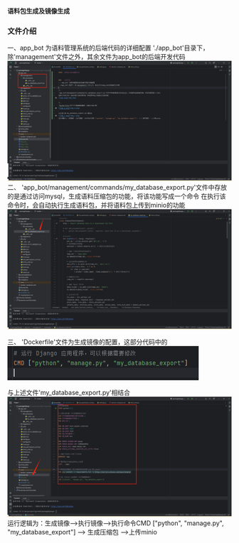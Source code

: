 
####  语料包生成及镜像生成


###   文件介绍
一、app_bot 为语料管理系统的后端代码的详细配置
'./app_bot'目录下，除'management'文件之外，其余文件为app_bot的后端开发代码
![img_3.png](img_3.png)
二、
'app_bot/management/commands/my_database_export.py'文件中存放的是通过访问mysql，生成语料压缩包的功能，将该功能写成一个命令
在执行该命令时，会自动执行生成语料包，并将语料包上传到minio的功能
![img.png](img.png)

三、
'Dockerfile'文件为生成镜像的配置，这部分代码中的
![img_2.png](img_2.png)

与上述文件'my_database_export.py'相结合
![img_1.png](img_1.png)
运行逻辑为：生成镜像-->执行镜像-->执行命令CMD ["python", "manage.py", "my_database_export"] --> 生成压缩包 -->上传minio